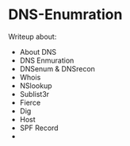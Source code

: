 # DNS-Enumration

Writeup about:

- About DNS
- DNS Enmuration
- DNSenum & DNSrecon
- Whois
- NSlookup
- Sublist3r
- Fierce
- Dig
- Host
- SPF Record
- 
